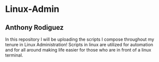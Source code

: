 # Linux-Admin
Anthony Rodiguez
------------------

In this repository I will be uploading the scripts I compose throughout my tenure in Linux Administration!
Scripts in linux are utilized for automation and for all around making life easier for those who are in front of a linux terminal.
